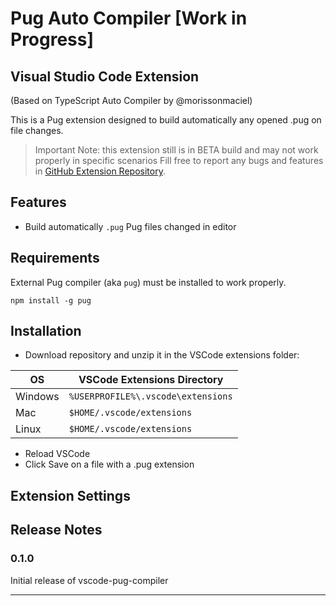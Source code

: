 # Pug Auto Compiler [Work in Progress]
## Visual Studio Code Extension

(Based on TypeScript Auto Compiler by @morissonmaciel)

This is a Pug extension designed to build automatically any opened .pug on file changes.

> Important Note: this extension still is in BETA build and may not work properly in specific scenarios
Fill free to report any bugs and features in [GitHub Extension Repository](https://github.com/kostasx/vscode-pug-compiler). 

## Features

* Build automatically `.pug` Pug files changed in editor

## Requirements

External Pug compiler (aka `pug`) must be installed to work properly.

```
npm install -g pug
```
## Installation

* Download repository and unzip it in the VSCode extensions folder:

| OS | VSCode Extensions Directory |
|---------|----------------------------------|
| Windows | `%USERPROFILE%\.vscode\extensions` |
| Mac | `$HOME/.vscode/extensions` |
| Linux | `$HOME/.vscode/extensions` |

* Reload VSCode
* Click Save on a file with a .pug extension

## Extension Settings

## Release Notes

### 0.1.0

Initial release of vscode-pug-compiler
 

-----------------------------------------------------------------------------------------------------------
